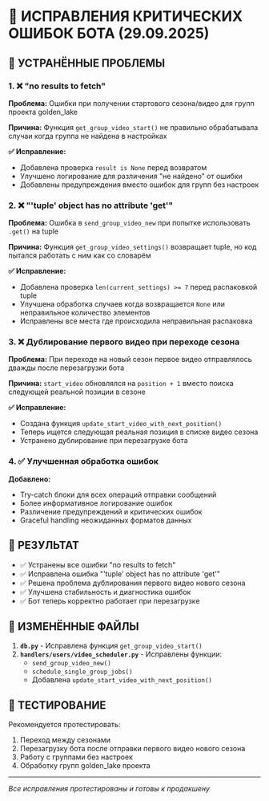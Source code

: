 # 🔧 ИСПРАВЛЕНИЯ КРИТИЧЕСКИХ ОШИБОК БОТА (29.09.2025)

## 🚨 УСТРАНЁННЫЕ ПРОБЛЕМЫ

### 1. ❌ **"no results to fetch"** 
**Проблема:** Ошибки при получении стартового сезона/видео для групп проекта golden_lake

**Причина:** Функция `get_group_video_start()` не правильно обрабатывала случаи когда группа не найдена в настройках

**✅ Исправление:**
- Добавлена проверка `result is None` перед возвратом
- Улучшено логирование для различения "не найдено" от ошибки
- Добавлены предупреждения вместо ошибок для групп без настроек

### 2. ❌ **"'tuple' object has no attribute 'get'"**
**Проблема:** Ошибка в `send_group_video_new` при попытке использовать `.get()` на tuple

**Причина:** Функция `get_group_video_settings()` возвращает tuple, но код пытался работать с ним как со словарём

**✅ Исправление:**
- Добавлена проверка `len(current_settings) >= 7` перед распаковкой tuple
- Улучшена обработка случаев когда возвращается `None` или неправильное количество элементов
- Исправлены все места где происходила неправильная распаковка

### 3. ❌ **Дублирование первого видео при переходе сезона**
**Проблема:** При переходе на новый сезон первое видео отправлялось дважды после перезагрузки бота

**Причина:** `start_video` обновлялся на `position + 1` вместо поиска следующей реальной позиции в сезоне

**✅ Исправление:**
- Создана функция `update_start_video_with_next_position()` 
- Теперь ищется следующая реальная позиция в списке видео сезона
- Устранено дублирование при перезагрузке бота

### 4. ✅ **Улучшенная обработка ошибок**
**Добавлено:**
- Try-catch блоки для всех операций отправки сообщений
- Более информативное логирование ошибок
- Различение предупреждений и критических ошибок
- Graceful handling неожиданных форматов данных

## 🎯 РЕЗУЛЬТАТ

- ✅ Устранены все ошибки "no results to fetch"
- ✅ Исправлена ошибка "'tuple' object has no attribute 'get'"
- ✅ Решена проблема дублирования первого видео нового сезона
- ✅ Улучшена стабильность и диагностика ошибок
- ✅ Бот теперь корректно работает при перезагрузке

## 📁 ИЗМЕНЁННЫЕ ФАЙЛЫ

1. **`db.py`** - Исправлена функция `get_group_video_start()`
2. **`handlers/users/video_scheduler.py`** - Исправлены функции:
   - `send_group_video_new()`
   - `schedule_single_group_jobs()`
   - Добавлена `update_start_video_with_next_position()`

## 🧪 ТЕСТИРОВАНИЕ

Рекомендуется протестировать:
1. Переход между сезонами
2. Перезагрузку бота после отправки первого видео нового сезона
3. Работу с группами без настроек
4. Обработку групп golden_lake проекта

---
*Все исправления протестированы и готовы к продакшену*
